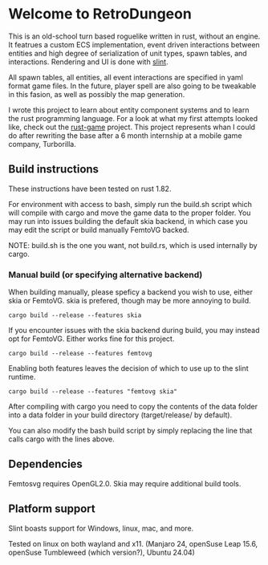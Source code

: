 # Welcome to RetroDungeon
This is an old-school turn based roguelike written in rust, without an engine. It featrues a custom ECS implementation, event driven interactions between entities and high degree of serialization of unit types, spawn tables, and interactions. Rendering and UI is done with [slint](https://github.com/slint-ui/slint).

All spawn tables, all entities, all event interactions are specified in yaml format game files. In the future, player spell are also going to be tweakable in this fasion, as well as possibly the map generation. 

I wrote this project to learn about entity component systems and to learn the rust programming language. For a look at what my first attempts looked like, check out the [rust-game](https://github.com/somantics/rust-game) project. This project represents whan I could do after rewriting the base after a 6 month internship at a mobile game company, Turborilla. 

## Build instructions
These instructions have been tested on rust 1.82. 

For environment with access to bash, simply run the build.sh script which will compile with cargo and move the game data to the proper folder. 
You may run into issues building the default skia backend, in which case you may edit the script or build manually FemtoVG backed. 

NOTE: build.sh is the one you want, not build.rs, which is used internally by cargo.

### Manual build (or specifying alternative backend)

When building manually, please speficy a backend you wish to use, either skia or FemtoVG. skia is prefered, though may be more annoying to build. 
```
cargo build --release --features skia
```

If you encounter issues with the skia backend during build, you may instead opt for FemtoVG. Either works fine for this project.
```
cargo build --release --features femtovg
```

Enabling both features leaves the decision of which to use up to the slint runtime. 
```
cargo build --release --features "femtovg skia"
```
After compiling with cargo you need to copy the contents of the data folder into a data folder in your build directory (target/release/ by default).

You can also modify the bash build script by simply replacing the line that calls cargo with the lines above. 

## Dependencies
Femtosvg requires OpenGL2.0. 
Skia may require additional build tools. 

## Platform support
Slint boasts support for Windows, linux, mac, and more. 

Tested on linux on both wayland and x11. (Manjaro 24, openSuse Leap 15.6, openSuse Tumbleweed (which version?), Ubuntu 24.04) 
